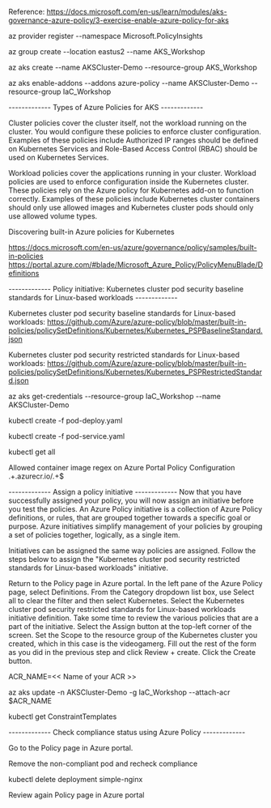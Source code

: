 Reference: https://docs.microsoft.com/en-us/learn/modules/aks-governance-azure-policy/3-exercise-enable-azure-policy-for-aks

az provider register --namespace Microsoft.PolicyInsights

az group create --location eastus2 --name AKS_Workshop

az aks create --name AKSCluster-Demo --resource-group AKS_Workshop

az aks enable-addons --addons azure-policy --name AKSCluster-Demo --resource-group IaC_Workshop

------------- Types of Azure Policies for AKS -------------

Cluster policies cover the cluster itself, not the workload running on the cluster. You would configure these policies to enforce cluster configuration. Examples of these policies include Authorized IP ranges should be defined on Kubernetes Services and Role-Based Access Control (RBAC) should be used on Kubernetes Services.

Workload policies cover the applications running in your cluster. Workload policies are used to enforce configuration inside the Kubernetes cluster. These policies rely on the Azure policy for Kubernetes add-on to function correctly. Examples of these policies include Kubernetes cluster containers should only use allowed images and Kubernetes cluster pods should only use allowed volume types.

Discovering built-in Azure policies for Kubernetes

https://docs.microsoft.com/en-us/azure/governance/policy/samples/built-in-policies
https://portal.azure.com/#blade/Microsoft_Azure_Policy/PolicyMenuBlade/Definitions

------------- Policy initiative: Kubernetes cluster pod security baseline standards for Linux-based workloads -------------

Kubernetes cluster pod security baseline standards for Linux-based workloads: 
https://github.com/Azure/azure-policy/blob/master/built-in-policies/policySetDefinitions/Kubernetes/Kubernetes_PSPBaselineStandard.json

Kubernetes cluster pod security restricted standards for Linux-based workloads: 
https://github.com/Azure/azure-policy/blob/master/built-in-policies/policySetDefinitions/Kubernetes/Kubernetes_PSPRestrictedStandard.json

az aks get-credentials --resource-group IaC_Workshop --name AKSCluster-Demo

kubectl create -f pod-deploy.yaml

kubectl create -f pod-service.yaml

kubectl get all

Allowed container image regex on Azure Portal Policy Configuration
.+\.azurecr\.io/.+$

------------- Assign a policy initiative -------------
Now that you have successfully assigned your policy, you will now assign an initiative before you test the policies. An Azure Policy initiative is a collection of Azure Policy definitions, or rules, that are grouped together towards a specific goal or purpose. Azure initiatives simplify management of your policies by grouping a set of policies together, logically, as a single item.

Initiatives can be assigned the same way policies are assigned. Follow the steps below to assign the "Kubernetes cluster pod security restricted standards for Linux-based workloads" initiative.

Return to the Policy page in Azure portal.
In the left pane of the Azure Policy page, select Definitions.
From the Category dropdown list box, use Select all to clear the filter and then select Kubernetes.
Select the Kubernetes cluster pod security restricted standards for Linux-based workloads initiative definition. Take some time to review the various policies that are a part of the initiative.
Select the Assign button at the top-left corner of the screen.
Set the Scope to the resource group of the Kubernetes cluster you created, which in this case is the videogamerg. Fill out the rest of the form as you did in the previous step and click Review + create.
Click the Create button.

ACR_NAME=<< Name of your ACR >>

az aks update -n AKSCluster-Demo -g IaC_Workshop --attach-acr $ACR_NAME

kubectl get ConstraintTemplates

------------- Check compliance status using Azure Policy  -------------

Go to the Policy page in Azure portal.

Remove the non-compliant pod and recheck compliance

kubectl delete deployment simple-nginx

Review again Policy page in Azure portal

